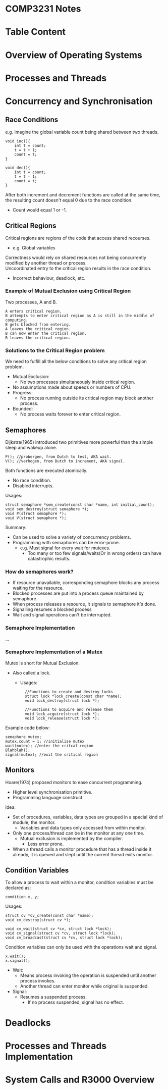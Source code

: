 # COMP3231 Notes

# Table Content

# Overview of Operating Systems

# Processes and Threads

# Concurrency and Synchronisation
## Race Conditions
e.g. Imagine the global variable count being shared between two threads.

    void inc(){
        int t = count; 
        t = t + 1; 
        count = t;
    }

    void dec(){
        int t = count; 
        t = t - 1; 
        count = t;
    }

After both increment and decrement functions are called at the same time, the resulting count doesn't equal 0 due to the race condition.
- Count would equal 1 or -1.

## Critical Regions
Critical regions are regions of the code that access shared recourses.
- e.g. Global variables  

Correctness would rely on shared resources not being concurrently modified by another thread or process.  
Uncoordinated entry to the critical region results in the race condition.  
- Incorrect behaviour, deadlock, etc.
### Example of Mutual Exclusion using Critical Region
Two processes, A and B.  

    A enters critical region.
    B attempts to enter critical region as A is still in the middle of computing.
    B gets blocked from entering.
    A leaves the critical region.
    B can now enter the critical region.
    B leaves the critical region.

### Solutions to the Critical Region problem
We need to fulfill all the below conditions to solve any critical region problem.
- Mutual Exclusion:
  - No two processes simultaneously inside critical region.
- No assumptions made about speeds or numbers of CPU.
- Progress:
  - No process running outside its critical region may block another process.
- Bounded:
  - No process waits forever to enter critical region.

## Semaphores
Dijkstra(1965) introduced two primitives more powerful than the simple sleep and wakeup alone.  

    P(); //probergen, from Dutch to test, AKA wait.
    V(); //verhogen, from Dutch to increment, AKA signal.

Both functions are executed atomically.
  - No race condition.
  - Disabled interrupts.

Usages: 

    struct semaphore *sem_create(const char *name, int initial_count);
    void sem_destroy(struct semaphore *);
    void P(struct semaphore *);
    void V(struct semaphore *);

Summary:
  - Can be used to solve a variety of concurrency problems.
  - Programming with semaphores can be error-prone.
    - e.g. Must signal for every wait for mutexes.
      - Too many or too few signals/waits(Or in wrong orders) can have catastrophic results.
### How do semaphores work?
- If resource unavailable, corresponding semaphore blocks any process waiting for the resource.
- Blocked processes are put into a process queue maintained by semaphore.
- When process releases a resource, it signals to semaphore it's done.
- Signalling resumes a blocked process
- Wait and signal operations can't be interrupted.

### Semaphore Implementation
...

### Semaphore Implementation of a Mutex
Mutex is short for Mutual Exclusion.
  - Also called a lock.
    - Usages:

            //Functions to create and destroy locks
            struct lock *lock_create(const char *name);
            void lock_destroy(struct lock *);

            //Functions to acquire and release them
            void lock_acquire(struct lock *);
            void lock_release(struct lock *);

Example code below:

    semaphore mutex; 
    mutex.count = 1; //initialise mutex  
    wait(mutex); //enter the critcal region   
    Blahblah();  
    signal(mutex); //exit the critical region    

## Monitors
Hoare(1974) proposed monitors to ease concurrent programming.
  - Higher level synchronisation primitive.
  - Programming language construct.

Idea: 
  - Set of procedures, variables, data types are grouped in a special kind of module, the monitor.
    - Variables and data types only accessed from within monitor.
  - Only one process/thread can be in the monitor at any one time.
    - Mutual exclusion is implemented by the compiler.
      - Less error prone.
  - When a thread calls a monitor procedure that has a thread inside it already, it is queued and slept until the current thread exits monitor.

## Condition Variables
To allow a process to wait within a monitor, condition variables must be declared as:

    condition x, y;

Usages:

    struct cv *cv_create(const char *name);
    void cv_destroy(struct cv *);

    void cv_wait(struct cv *cv, struct lock *lock);
    void cv_signal(struct cv *cv, struct lock *lock);
    void cv_broadcast(struct cv *cv, struct lock *lock);

Condition variables can only be used with the operations wait and signal.

    x.wait();
    x.signal();

- Wait:
  - Means process invoking the operation is suspended until another process invokes.
  - Another thread can enter monitor while original is suspended.
- Signal:
  - Resumes a suspended process. 
    - If no process suspended, signal has no effect.


# Deadlocks

# Processes and Threads Implementation

# System Calls and R3000 Overview